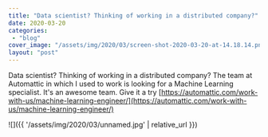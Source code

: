 ```yaml
---
title: "Data scientist? Thinking of working in a distributed company?"
date: 2020-03-20
categories: 
 - "blog"
cover_image: "/assets/img/2020/03/screen-shot-2020-03-20-at-14.18.14.png"
layout: "post"
---
```


Data scientist? Thinking of working in a distributed company? The team at Automattic in which I used to work is looking for a Machine Learning specialist. It's an awesome team. Give it a try [https://automattic.com/work-with-us/machine-learning-engineer/](https://automattic.com/work-with-us/machine-learning-engineer/) <br>

![]({{ '/assets/img/2020/03/unnamed.jpg' | relative_url }})
